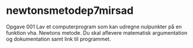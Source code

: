 # newtonsmetodep7mirsad
Opgave 001  Lav et computerprogram som kan udregne nulpunkter på en funktion vha. Newtons metode. Du skal aflevere matematisk argumentation og dokumentation samt link til programmet.
